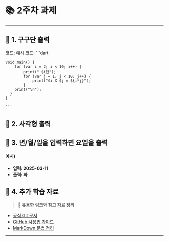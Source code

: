 # 📚 2주차 과제
---

## 📌 1. 구구단 출력

코드:
    예시 코드:
    ```dart

    void main() {
        for (var i = 2; i < 10; i++) {
            print(" $i단");
            for (var j = 1; j < 10; j++) {
                print("$i X $j = ${i*j}");
            }
        print("\n");
      }
    }

    ```



## 📌 2. 사각형 출력




## 📌 3. 년/월/일을 입력하면  요일을 출력
#### 예시) 
- **입력: 2025-03-11**
- **출력: 화**




## 📌 4. 추가 학습 자료  
> **🔗 유용한 링크와 참고 자료 정리**  

- [공식 Git 문서](https://git-scm.com/doc)  
- [GitHub 사용법 가이드](https://docs.github.com/en)  
- [MarkDown 문법 정리](https://www.markdownguide.org/)  

---
